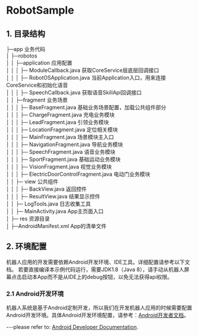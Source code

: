 # RobotSample

## 1. 目录结构


├─app 业务代码  
│  ├─robotos  
│  │  ├─application 应用配置  
│  │  │	    ├─ ModuleCallback.java 获取CoreService层底层回调接口  
│  │  │     ├─ RobotOSApplication.java 当前Application入口，用来连接CoreService和初始化语音  
│  │  │     ├─ SpeechCallback.java 获取语音SkillApi回调接口  
│  │  ├─fragment 业务场景  
│  │  │     ├─ BaseFragment.java 基础业务场景配置，加载公共组件部分  
│  │  │     ├─ ChargeFragment.java 充电业务模块  
│  │  │     ├─ LeadFragment.java 引领业务模块  
│  │  │     ├─ LocationFragment.java 定位相关模块  
│  │  │     ├─ MainFragment.java 场景模块主入口  
│  │  │     ├─ NavigationFragment.java 导航业务模块  
│  │  │     ├─ SpeechFragment.java 语音业务模块  
│  │  │     ├─ SportFragment.java 基础运动业务模块  
│  │  │     ├─ VisionFragment.java 视觉业务模块  
│  │  │     ├─ ElectricDoorControlFragment.java 电动门业务模块  
│  │  ├─ view 公共组件  
│  │  │     ├─ BackView.java 返回控件  
│  │  │     ├─ ResultView.java 结果显示控件  
│  │  ├─ LogTools.java 日志收集工具  
│  │  ├─ MainActivity.java App主页面入口  
│  ├─ res 资源目录  
│  ├─AndroidManifest.xml App的清单文件  


## 2. 环境配置

机器人应用的开发需要依赖Android开发环境、IDE工具。详细配置请参考以下文档。
若要直接编译本示例代码运行，需要JDK1.8（Java 8），请手动从机器人屏幕点击启动本App而不是从IDE上的debug按钮，以免无法获得api权限。

### 2.1 Android开发环境

机器人系统是基于Android定制开发，所以我们在开发机器人应用的时候需要配置Android开发环境。具体Android开发环境配置，请参考：[Android开发者文档](https://developer.android.com/)。


---please refer to: [Android Developer Documentation](https://developer.android.com/).

